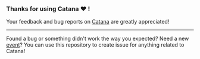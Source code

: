 ### Thanks for using Catana ❤️ !

Your feedback and bug reports on [Catana](https://catana.dev/) are greatly appreciated!

-------------------

Found a bug or something didn't work the way you expected? Need a new [event](https://docs.catana.dev/docs/syntax#event)?
You can use this repository to create issue for anything related to Catana!
